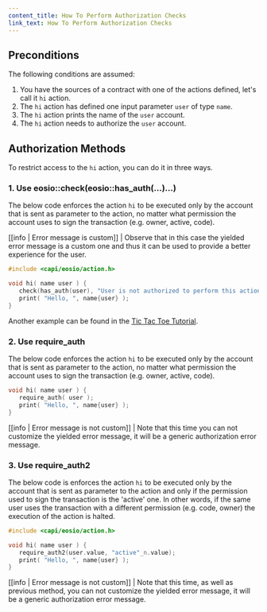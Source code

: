 ```yaml
---
content_title: How To Perform Authorization Checks
link_text: How To Perform Authorization Checks
---
```


## Preconditions

The following conditions are assumed:

1. You have the sources of a contract with one of the actions defined, let's call it `hi` action.
2. The `hi` action has defined one input parameter `user` of type `name`.
3. The `hi` action prints the name of the `user` account.
4. The `hi` action needs to authorize the `user` account.

## Authorization Methods

To restrict access to the `hi` action, you can do it in three ways.

### 1. Use eosio::check(eosio::has_auth(...)...)

The below code enforces the action `hi` to be executed only by the account that is sent as parameter to the action, no matter what permission the account uses to sign the transaction (e.g. owner, active, code).

[[info | Error message is custom]]
| Observe that in this case the yielded error message is a custom one and thus it can be used to provide a better experience for the user.

```cpp
#include <capi/eosio/action.h>

void hi( name user ) {
   check(has_auth(user), "User is not authorized to perform this action.");
   print( "Hello, ", name{user} );
}
```

Another example can be found in the [Tic Tac Toe Tutorial](https://developers.eos.io/welcome/latest/tutorials/tic-tac-toe-game-contract/#action-handler---move).

### 2. Use require_auth

The below code enforces the action `hi` to be executed only by the account that is sent as parameter to the action, no matter what permission the account uses to sign the transaction (e.g. owner, active, code).

```cpp
void hi( name user ) {
   require_auth( user );
   print( "Hello, ", name{user} );
}
```

[[info | Error message is not custom]]
| Note that this time you can not customize the yielded error message, it will be a generic authorization error message.

### 3. Use require_auth2

The below code is enforces the action `hi` to be executed only by the account that is sent as parameter to the action and only if the permission used to sign the transaction is the 'active' one. In other words, if the same user uses the transaction with a different permission (e.g. code, owner) the execution of the action is halted.

```cpp
#include <capi/eosio/action.h>

void hi( name user ) {
   require_auth2(user.value, "active"_n.value);
   print( "Hello, ", name{user} );
}
```

[[info | Error message is not custom]]
| Note that this time, as well as previous method, you can not customize the yielded error message, it will be a generic authorization error message.
